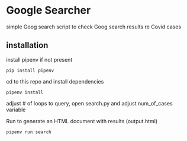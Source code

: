 # Google Searcher

simple Goog search script to check Goog search results re Covid cases

## installation

install pipenv if not present
    
    pip install pipenv

cd to this repo and install dependencies
    
    pipenv install
    
adjust # of loops to query, open search.py and adjust num_of_cases variable

Run to generate an HTML document with results (output.html)

    pipenv run search

